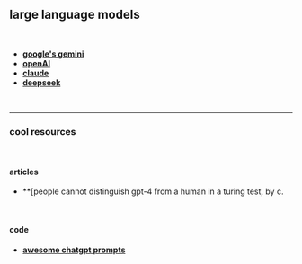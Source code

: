 ## large language models

<br>

* **[google's gemini](gemini)**
* **[openAI](openAI)**
* **[claude](claude)**
* **[deepseek](deepseek)**

<br>

---

### cool resources

<br>

#### articles

* **[people cannot distinguish gpt-4 from a human in a turing test, by c.

<br>

#### code

* **[awesome chatgpt prompts](https://github.com/f/awesome-chatgpt-prompts)**
